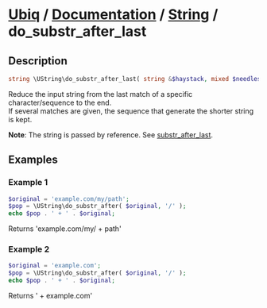 [Ubiq](https://github.com/Pixel418/Ubiq#readme) / [Documentation](../index.md#readme) / [String](../index.md#string) / do_substr_after_last
======


Description
-------- 

```php
string \UString\do_substr_after_last( string &$haystack, mixed $needles );
```

Reduce the input string from the last match of a specific character/sequence to the end. <br>
If several matches are given, the sequence that generate the shorter string is kept.

**Note**: The string is passed by reference. See [substr_after_last](./substr_after_last.md#readme).



Examples
--------

### Example 1

```php
$original = 'example.com/my/path';
$pop = \UString\do_substr_after( $original, '/' );
echo $pop . ' + ' . $original;
```
Returns 'example.com/my/ + path'

### Example 2

```php
$original = 'example.com';
$pop = \UString\do_substr_after( $original, '/' );
echo $pop . ' + ' . $original;
```
Returns ' + example.com'
